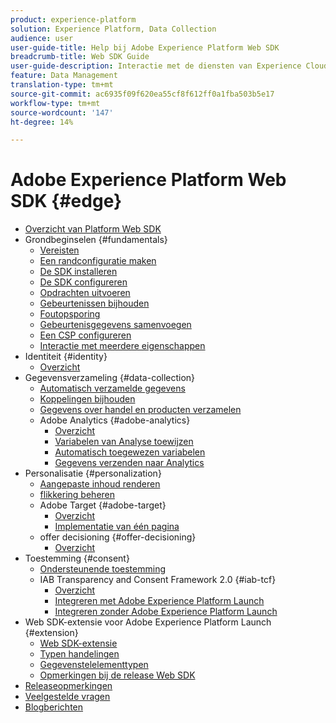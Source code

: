 ```yaml
---
product: experience-platform
solution: Experience Platform, Data Collection
audience: user
user-guide-title: Help bij Adobe Experience Platform Web SDK
breadcrumb-title: Web SDK Guide
user-guide-description: Interactie met de diensten van Experience Cloud door het Netwerk van de Rand.
feature: Data Management
translation-type: tm+mt
source-git-commit: ac6935f09f620ea55cf8f612ff0a1fba503b5e17
workflow-type: tm+mt
source-wordcount: '147'
ht-degree: 14%

---
```



# Adobe Experience Platform Web SDK {#edge}

* [Overzicht van Platform Web SDK](home.md)
* Grondbeginselen {#fundamentals}
   * [Vereisten](fundamentals/prerequisite.md)
   * [Een randconfiguratie maken](fundamentals/edge-configuration.md)
   * [De SDK installeren](fundamentals/installing-the-sdk.md)
   * [De SDK configureren](fundamentals/configuring-the-sdk.md)
   * [Opdrachten uitvoeren](fundamentals/executing-commands.md)
   * [Gebeurtenissen bijhouden](fundamentals/tracking-events.md)
   * [Foutopsporing](fundamentals/debugging.md)
   * [Gebeurtenisgegevens samenvoegen](fundamentals/merging-event-data.md)
   * [Een CSP configureren](fundamentals/configuring-a-csp.md)
   * [Interactie met meerdere eigenschappen](fundamentals/interacting-with-multiple-properties.md)
* Identiteit {#identity}
   * [Overzicht](identity/overview.md)
* Gegevensverzameling {#data-collection}
   * [Automatisch verzamelde gegevens](data-collection/automatic-information.md)
   * [Koppelingen bijhouden](data-collection/track-links.md)
   * [Gegevens over handel en producten verzamelen](data-collection/collect-commerce-data.md)
   * Adobe Analytics {#adobe-analytics}
      * [Overzicht](data-collection/adobe-analytics/analytics-overview.md)
      * [Variabelen van Analyse toewijzen](data-collection/adobe-analytics/manually-mapping-variables.md)
      * [Automatisch toegewezen variabelen](data-collection/adobe-analytics/automatically-mapped-vars.md)
      * [Gegevens verzenden naar Analytics](data-collection/adobe-analytics/sending-data-to-analytics.md)
* Personalisatie {#personalization}
   * [Aangepaste inhoud renderen](personalization/rendering-personalization-content.md)
   * [flikkering beheren](personalization/manage-flicker.md)
   * Adobe Target {#adobe-target}
      * [Overzicht](personalization/adobe-target/target-overview.md)
      * [Implementatie van één pagina](personalization/adobe-target/spa-implementation.md)
   * offer decisioning {#offer-decisioning}
      * [Overzicht](personalization/offer-decisioning/offer-decisioning-overview.md)
* Toestemming {#consent}
   * [Ondersteunende toestemming](consent/supporting-consent.md)
   * IAB Transparency and Consent Framework 2.0 {#iab-tcf}
      * [Overzicht](consent/iab-tcf/overview.md)
      * [Integreren met Adobe Experience Platform Launch](consent/iab-tcf/with-launch.md)
      * [Integreren zonder Adobe Experience Platform Launch](consent/iab-tcf/without-launch.md)
* Web SDK-extensie voor Adobe Experience Platform Launch {#extension}
   * [Web SDK-extensie](extension/web-sdk-extension.md)
   * [Typen handelingen](extension/action-types.md)
   * [Gegevenstelelementtypen](extension/data-element-types.md)
   * [Opmerkingen bij de release Web SDK](extension/web-sdk-ext-release-notes.md)
* [Releaseopmerkingen](release-notes.md)
* [Veelgestelde vragen](web-sdk-faq.md)
* [Blogberichten](blog-posts.md)
